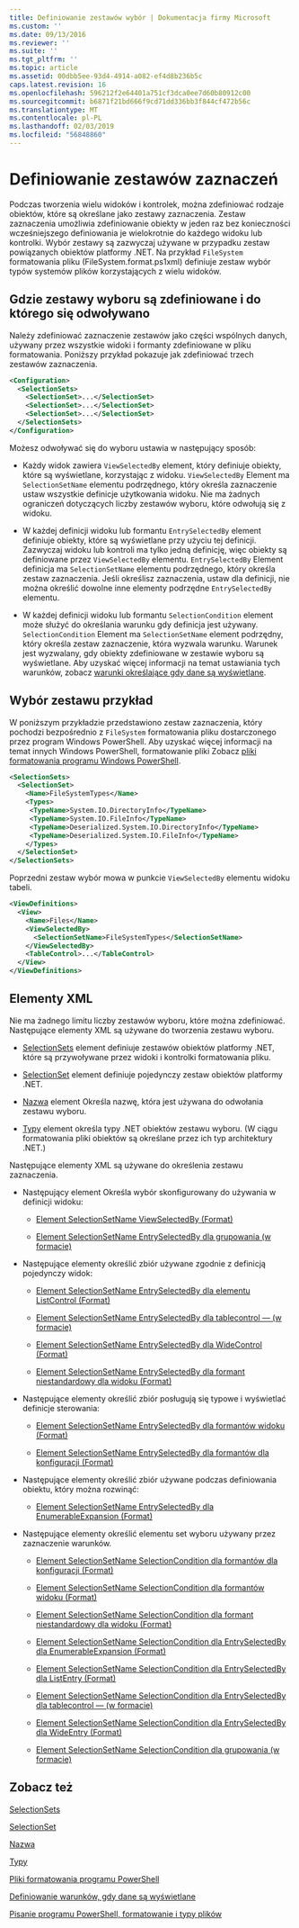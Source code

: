 ```yaml
---
title: Definiowanie zestawów wybór | Dokumentacja firmy Microsoft
ms.custom: ''
ms.date: 09/13/2016
ms.reviewer: ''
ms.suite: ''
ms.tgt_pltfrm: ''
ms.topic: article
ms.assetid: 00dbb5ee-93d4-4914-a082-ef4d8b236b5c
caps.latest.revision: 16
ms.openlocfilehash: 596212f2e64401a751cf3dca0ee7d60b80912c00
ms.sourcegitcommit: b6871f21bd666f9cd71dd336bb3f844cf472b56c
ms.translationtype: MT
ms.contentlocale: pl-PL
ms.lasthandoff: 02/03/2019
ms.locfileid: "56848860"
---
```

# <a name="defining-selection-sets"></a>Definiowanie zestawów zaznaczeń

Podczas tworzenia wielu widoków i kontrolek, można zdefiniować rodzaje obiektów, które są określane jako zestawy zaznaczenia. Zestaw zaznaczenia umożliwia zdefiniowanie obiekty w jeden raz bez konieczności wcześniejszego definiowania je wielokrotnie do każdego widoku lub kontrolki. Wybór zestawy są zazwyczaj używane w przypadku zestaw powiązanych obiektów platformy .NET. Na przykład `FileSystem` formatowania pliku (FileSystem.format.ps1xml) definiuje zestaw wybór typów systemów plików korzystających z wielu widoków.

## <a name="where-selection-sets-are-defined-and-referenced"></a>Gdzie zestawy wyboru są zdefiniowane i do którego się odwoływano

Należy zdefiniować zaznaczenie zestawów jako części wspólnych danych, używany przez wszystkie widoki i formanty zdefiniowane w pliku formatowania. Poniższy przykład pokazuje jak zdefiniować trzech zestawów zaznaczenia.

```xml
<Configuration>
  <SelectionSets>
    <SelectionSet>...</SelectionSet>
    <SelectionSet>...</SelectionSet>
    <SelectionSet>...</SelectionSet>
  </SelectionSets>
</Configuration>
```

Możesz odwoływać się do wyboru ustawia w następujący sposób:

- Każdy widok zawiera `ViewSelectedBy` element, który definiuje obiekty, które są wyświetlane, korzystając z widoku. `ViewSelectedBy` Element ma `SelectionSetName` elementu podrzędnego, który określa zaznaczenie ustaw wszystkie definicje użytkowania widoku. Nie ma żadnych ograniczeń dotyczących liczby zestawów wyboru, które odwołują się z widoku.

- W każdej definicji widoku lub formantu `EntrySelectedBy` element definiuje obiekty, które są wyświetlane przy użyciu tej definicji. Zazwyczaj widoku lub kontroli ma tylko jedną definicję, więc obiekty są definiowane przez `ViewSelectedBy` elementu. `EntrySelectedBy` Element definicja ma `SelectionSetName` elementu podrzędnego, który określa zestaw zaznaczenia. Jeśli określisz zaznaczenia, ustaw dla definicji, nie można określić dowolne inne elementy podrzędne `EntrySelectedBy` elementu.

- W każdej definicji widoku lub formantu `SelectionCondition` element może służyć do określania warunku gdy definicja jest używany. `SelectionCondition` Element ma `SelectionSetName` element podrzędny, który określa zestaw zaznaczenie, która wyzwala warunku. Warunek jest wyzwalany, gdy obiekty zdefiniowane w zestawie wyboru są wyświetlane. Aby uzyskać więcej informacji na temat ustawiania tych warunków, zobacz [warunki określające gdy dane są wyświetlane](./defining-conditions-for-displaying-data.md).

## <a name="selection-set-example"></a>Wybór zestawu przykład

W poniższym przykładzie przedstawiono zestaw zaznaczenia, który pochodzi bezpośrednio z `FileSystem` formatowania pliku dostarczonego przez program Windows PowerShell. Aby uzyskać więcej informacji na temat innych Windows PowerShell, formatowanie pliki Zobacz [pliki formatowania programu Windows PowerShell](./powershell-formatting-files.md).

```xml
<SelectionSets>
  <SelectionSet>
    <Name>FileSystemTypes</Name>
    <Types>
     <TypeName>System.IO.DirectoryInfo</TypeName>
     <TypeName>System.IO.FileInfo</TypeName>
     <TypeName>Deserialized.System.IO.DirectoryInfo</TypeName>
     <TypeName>Deserialized.System.IO.FileInfo</TypeName>
    </Types>
  </SelectionSet>
</SelectionSets>
```

Poprzedni zestaw wybór mowa w punkcie `ViewSelectedBy` elementu widoku tabeli.

```xml
<ViewDefinitions>
  <View>
    <Name>Files</Name>
    <ViewSelectedBy>
      <SelectionSetName>FileSystemTypes</SelectionSetName>
    </ViewSelectedBy>
    <TableControl>...</TableControl>
  </View>
</ViewDefinitions>

```

## <a name="xml-elements"></a>Elementy XML

 Nie ma żadnego limitu liczby zestawów wyboru, które można zdefiniować. Następujące elementy XML są używane do tworzenia zestawu wyboru.

- [SelectionSets](./selectionsets-element-format.md) element definiuje zestawów obiektów platformy .NET, które są przywoływane przez widoki i kontrolki formatowania pliku.

- [SelectionSet](./selectionset-element-format.md) element definiuje pojedynczy zestaw obiektów platformy .NET.

- [Nazwa](./name-element-for-selectionset-format.md) element Określa nazwę, która jest używana do odwołania zestawu wyboru.

- [Typy](./types-element-for-selectionset-format.md) element określa typy .NET obiektów zestawu wyboru. (W ciągu formatowania pliki obiektów są określane przez ich typ architektury .NET.)

 Następujące elementy XML są używane do określenia zestawu zaznaczenia.

- Następujący element Określa wybór skonfigurowany do używania w definicji widoku:

    - [Element SelectionSetName ViewSelectedBy (Format)](./selectionsetname-element-for-viewselectedby-format.md)

    - [Element SelectionSetName EntrySelectedBy dla grupowania (w formacie)](./selectionsetname-element-for-entryselectedby-for-groupby-format.md)

- Następujące elementy określić zbiór używane zgodnie z definicją pojedynczy widok:

    - [Element SelectionSetName EntrySelectedBy dla elementu ListControl (Format)](./selectionsetname-element-for-entryselectedby-for-listcontrol-format.md)

    - [Element SelectionSetName EntrySelectedBy dla tablecontrol — (w formacie)](./selectionsetname-element-for-entryselectedby-for-tablecontrol-format.md)

    - [Element SelectionSetName EntrySelectedBy dla WideControl (Format)](./selectionsetname-element-for-entryselectedby-for-widecontrol-format.md)

    - [Element SelectionSetName EntrySelectedBy dla formant niestandardowy dla widoku (Format)](./selectionsetname-element-for-entryselectedby-for-customcontrol-for-view-format.md)

- Następujące elementy określić zbiór posługują się typowe i wyświetlać definicje sterowania:

    - [Element SelectionSetName EntrySelectedBy dla formantów widoku (Format)](./selectionsetname-element-for-entryselectedby-for-controls-for-view-format.md)

    - [Element SelectionSetName EntrySelectedBy dla formantów dla konfiguracji (Format)](./selectionsetname-element-for-entryselectedby-for-controls-for-configuration-format.md)

- Następujące elementy określić zbiór używane podczas definiowania obiektu, który można rozwinąć:

    - [Element SelectionSetName EntrySelectedBy dla EnumerableExpansion (Format)](./selectionsetname-element-for-entryselectedby-for-enumerableexpansion-format.md)

- Następujące elementy określić elementu set wyboru używany przez zaznaczenie warunków.

    - [Element SelectionSetName SelectionCondition dla formantów dla konfiguracji (Format)](./selectionsetname-element-for-selectioncondition-for-controls-for-configuration-format.md)

    - [Element SelectionSetName SelectionCondition dla formantów widoku (Format)](./selectionsetname-element-for-selectioncondition-for-controls-for-view-format.md)

    - [Element SelectionSetName SelectionCondition dla formant niestandardowy dla widoku (Format)](./selectionsetname-element-for-selectioncondition-for-customcontrol-for-view-format.md)

    - [Element SelectionSetName SelectionCondition dla EntrySelectedBy dla EnumerableExpansion (Format)](./selectionsetname-element-for-selectioncondition-for-entryselectedby-for-enumerableexpansion-format.md)

    - [Element SelectionSetName SelectionCondition dla EntrySelectedBy dla ListEntry (Format)](./selectionsetname-element-for-selectioncondition-for-entryselectedby-for-listentry-format.md)

    - [Element SelectionSetName SelectionCondition dla EntrySelectedBy dla tablecontrol — (w formacie)](./selectionsetname-element-for-selectioncondition-for-entryselectedby-for-tablecontrol-format.md)

    - [Element SelectionSetName SelectionCondition dla EntrySelectedBy dla WideEntry (Format)](./selectionsetname-element-for-selectioncondition-for-entryselectedby-for-wideentry-format.md)

    - [Element SelectionSetName SelectionCondition dla grupowania (w formacie)](./selectionsetname-element-for-selectioncondition-for-groupby-format.md)

## <a name="see-also"></a>Zobacz też

[SelectionSets](./selectionsets-element-format.md)

[SelectionSet](./selectionset-element-format.md)

[Nazwa](./name-element-for-selectionset-format.md)

[Typy](./types-element-for-selectionset-format.md)

[Pliki formatowania programu PowerShell](./powershell-formatting-files.md)

[Definiowanie warunków, gdy dane są wyświetlane](./defining-conditions-for-displaying-data.md)

[Pisanie programu PowerShell, formatowanie i typy plików](./writing-a-powershell-formatting-file.md)
